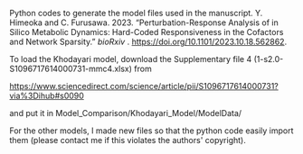 Python codes to generate the model files used in the manuscript.
Y. Himeoka and C. Furusawa. 2023. “Perturbation-Response Analysis of in Silico Metabolic Dynamics: Hard-Coded Responsiveness in the Cofactors and Network Sparsity.”  *bioRxiv* . https://doi.org/10.1101/2023.10.18.562862.

To load the Khodayari model, download the Supplementary file 4 (1-s2.0-S1096717614000731-mmc4.xlsx) from

https://www.sciencedirect.com/science/article/pii/S1096717614000731?via%3Dihub#s0090

and put it in Model_Comparison/Khodayari_Model/ModelData/

For the other models, I made new files so that the python code easily import them (please contact me if this violates the authors' copyright).
